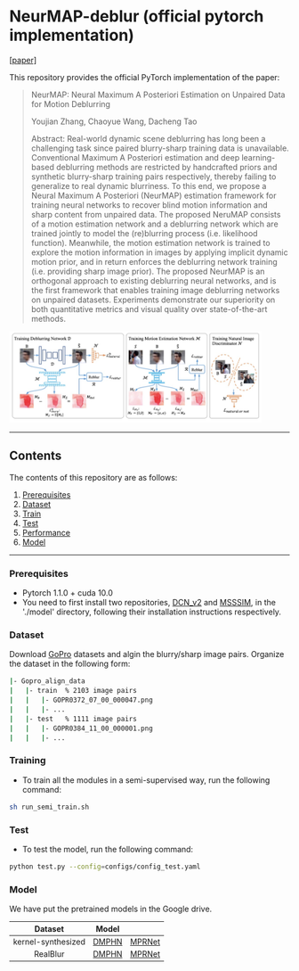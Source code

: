 # NeurMAP-deblur (official pytorch implementation)
[[paper]](https://arxiv.org/abs/2204.12139) 

This repository provides the official PyTorch implementation of the paper:

>NeurMAP: Neural Maximum A Posteriori Estimation on Unpaired Data for Motion Deblurring
> 
>Youjian Zhang, Chaoyue Wang, Dacheng Tao
>
>Abstract: Real-world dynamic scene deblurring has long been a challenging task since paired blurry-sharp training data is unavailable. Conventional Maximum A Posteriori estimation and deep learning-based deblurring methods are restricted by handcrafted priors and synthetic blurry-sharp training pairs respectively, thereby failing to generalize to real dynamic blurriness. To this end, we propose a Neural Maximum A Posteriori (NeurMAP) estimation framework for training neural networks to recover blind motion information and sharp content from unpaired data. The proposed NeruMAP consists of a motion estimation network and a deblurring network which are trained jointly to model the (re)blurring process (i.e. likelihood function). Meanwhile, the motion estimation network is trained to explore the motion information in images by applying implicit dynamic motion prior, and in return enforces the deblurring network training (i.e. providing sharp image prior). The proposed NeurMAP is an orthogonal approach to existing deblurring neural networks, and is the first framework that enables training image deblurring networks on unpaired datasets. Experiments demonstrate our superiority on both quantitative metrics and visual quality over state-of-the-art methods. 

<img src= "https://github.com/yjzhang96/NeurMAP-deblur/blob/main/pipeline.jpg" width="90%">

---
## Contents

The contents of this repository are as follows:

1. [Prerequisites](#Prerequisites)
2. [Dataset](#Dataset)
3. [Train](#Train)
4. [Test](#Test)
5. [Performance](#Performance)
6. [Model](#Model)

---

### Prerequisites
- Pytorch 1.1.0 + cuda 10.0
- You need to first install two repositories, [DCN_v2](https://github.com/chengdazhi/Deformable-Convolution-V2-PyTorch) and [MSSSIM](https://github.com/jorge-pessoa/pytorch-msssim), in the './model' directory, following their installation instructions respectively.
### Dataset
Download [GoPro]((https://seungjunnah.github.io/Datasets/gopro.html)) datasets and algin the blurry/sharp image pairs.
Organize the dataset in the following form:

```bash
|- Gopro_align_data 
|   |- train  % 2103 image pairs
|   |   |- GOPR0372_07_00_000047.png
|   |   |- ...
|   |- test   % 1111 image pairs
|   |   |- GOPR0384_11_00_000001.png
|   |   |- ...
```

### Training 
- To train all the modules in a semi-supervised way, run the following command:
```bash
sh run_semi_train.sh
```


### Test
- To test the model, run the following command:
```bash
python test.py --config=configs/config_test.yaml
```


### Model
We have put the pretrained models in the Google drive.

|   Dataset     |     Model  | |
| :---------: |     :-------:       | :-------:  |
|     kernel-synthesized    |     [DMPHN](https://drive.google.com/drive/u/0/folders/1hZOEkRAJtMyB8cynPtqiOePjPa4LscxH)          |   [MPRNet](https://drive.google.com/drive/u/0/folders/15851Yn71pJyr6zoE2ysH7xyW_op4O92-)       |
|    RealBlur     |     [DMPHN](https://drive.google.com/drive/u/0/folders/18EY3kYOMwUATT2jfocGHhl5BnHC97epO)          |   [MPRNet](https://drive.google.com/drive/u/0/folders/1nr1-XdA4KQp15lmZWEJeBuPiGyBxLf6k)       |  



